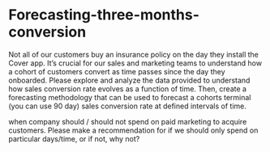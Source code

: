 # Forecasting-three-months-conversion
Not all of our customers buy an insurance policy on the day they install the Cover app. It’s crucial for our sales and marketing teams to understand how a cohort of customers convert as time passes since the day they onboarded. Please explore and analyze the data provided to understand how sales conversion rate evolves as a function of time. Then, create a forecasting methodology that can be used to forecast a cohorts terminal (you can use 90 day) sales conversion rate at defined intervals of time.

when company should / should not spend on paid marketing to acquire customers. Please make a recommendation for if we should only spend on particular days/time, or if not, why not?
